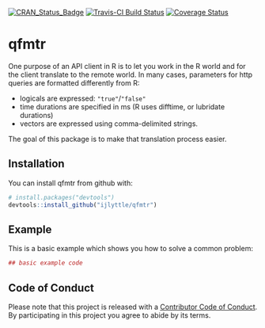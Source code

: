 
<!-- README.md is generated from README.Rmd. Please edit that file -->
[![CRAN\_Status\_Badge](http://www.r-pkg.org/badges/version/qfmtr)](https://cran.r-project.org/package=qfmtr) [![Travis-CI Build Status](https://travis-ci.org/ijlyttle/qfmtr.svg?branch=master)](https://travis-ci.org/ijlyttle/qfmtr) [![Coverage Status](https://img.shields.io/codecov/c/github/ijlyttle/qfmtr/master.svg)](https://codecov.io/github/ijlyttle/qfmtr?branch=master)

qfmtr
=====

One purpose of an API client in R is to let you work in the R world and for the client translate to the remote world. In many cases, parameters for http queries are formatted differently from R:

-   logicals are expressed: `"true"`/`"false"`
-   time durations are specified in ms (R uses difftime, or lubridate durations)
-   vectors are expressed using comma-delimited strings.

The goal of this package is to make that translation process easier.

Installation
------------

You can install qfmtr from github with:

``` r
# install.packages("devtools")
devtools::install_github("ijlyttle/qfmtr")
```

Example
-------

This is a basic example which shows you how to solve a common problem:

``` r
## basic example code
```

Code of Conduct
---------------

Please note that this project is released with a [Contributor Code of Conduct](CONDUCT.md). By participating in this project you agree to abide by its terms.
